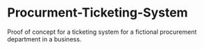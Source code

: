 # Procurment-Ticketing-System
Proof of concept for a ticketing system for a fictional procurement department in a business.
